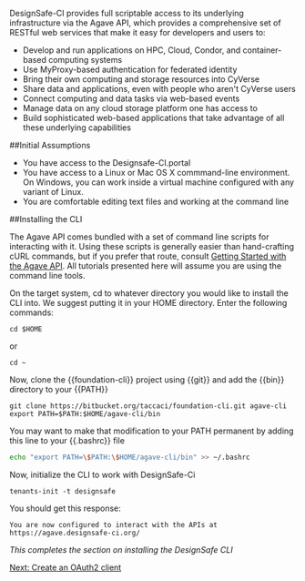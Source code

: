 DesignSafe-CI provides full scriptable access to its underlying infrastructure via the Agave API, which provides a comprehensive set of RESTful web services that make it easy for developers and users to:

* Develop and run applications on HPC, Cloud, Condor, and container-based computing systems
* Use MyProxy-based authentication for federated identity
* Bring their own computing and storage resources into CyVerse
* Share data and applications, even with people who aren't CyVerse users
* Connect computing and data tasks via web-based events
* Manage data on any cloud storage platform one has access to
* Build sophisticated web-based applications that take advantage of all these underlying capabilities

##Initial Assumptions

* You have access to the Designsafe-CI.portal
* You have access to a Linux or Mac OS X commmand-line environment. On Windows, you can work inside a virtual machine configured with any variant of Linux.
* You are comfortable editing text files and working at the command line

##Installing the CLI

The Agave API comes bundled with a set of command line scripts for interacting with it. Using these scripts is generally easier than hand-crafting cURL commands, but if you prefer that route, consult [Getting Started with the Agave API](http://agaveapi.co/getting-started-with-the-agave-api/). All tutorials presented here will assume you are using the command line tools.


On the target system, cd to whatever directory you would like to install the CLI into. We suggest putting it in your HOME directory. Enter the following commands:

```cd $HOME```

or

```cd ~```

Now, clone the {{foundation-cli}} project using {{git}} and add the {{bin}} directory to your {{PATH}}

```
git clone https://bitbucket.org/taccaci/foundation-cli.git agave-cli
export PATH=$PATH:$HOME/agave-cli/bin
```

You may want to make that modification to your PATH permanent by adding this line to your {{.bashrc}} file

```sh
echo "export PATH=\$PATH:\$HOME/agave-cli/bin" >> ~/.bashrc

```

Now, initialize the CLI to work with DesignSafe-Ci

```tenants-init -t designsafe```

You should get this response:

```You are now configured to interact with the APIs at https://agave.designsafe-ci.org/```

*This completes the section on installing the DesignSafe CLI*

[Next: Create an OAuth2 client](00-oauth-101.md)
